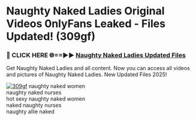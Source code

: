 # Naughty Naked Ladies Original Videos 0nlyFans Leaked - Files Updated! (309gf)

<h3>🔴 CLICK HERE 🌐==►► <a href="https://tinyurl.com/yckcrads" rel="nofollow">Naughty Naked Ladies Updated Files</a></h3>

Get Naughty Naked Ladies and all content. Now you can access all videos and pictures of Naughty Naked Ladies. New Updated Files 2025!

[![309gf](https://i.imgur.com/hpKpOFt.gif)](https://tinyurl.com/yckcrads)
naughty naked women<br>
naughty naked nurses<br>
hot sexy naughty naked women<br>
naked naughty nurses<br>
naughty allie naked